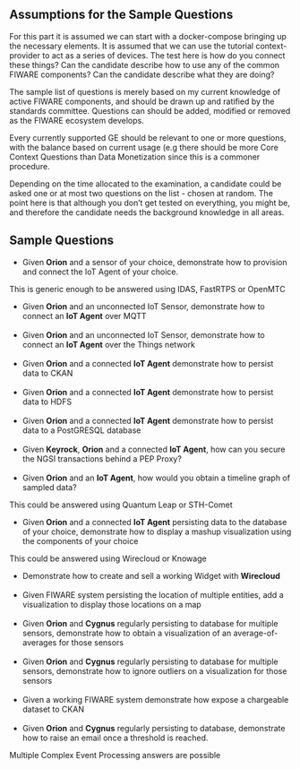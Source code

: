 ## Assumptions for the Sample Questions

For this part it is assumed we can start with a docker-compose bringing up the necessary elements. It is assumed that we
can use the tutorial context-provider to act as a series of devices. The test here is how do you connect these things?
Can the candidate describe how to use any of the common FIWARE components? Can the candidate describe what they are
doing?

The sample list of questions is merely based on my current knowledge of active FIWARE components, and should be drawn up
and ratified by the standards committee. Questions can should be added, modified or removed as the FIWARE ecosystem
develops.

Every currently supported GE should be relevant to one or more questions, with the balance based on current usage (e.g
there should be more Core Context Questions than Data Monetization since this is a commoner procedure.

Depending on the time allocated to the examination, a candidate could be asked one or at most two questions on the
list - chosen at random. The point here is that although you don’t get tested on everything, you might be, and therefore
the candidate needs the background knowledge in all areas.

## Sample Questions

-   Given **Orion** and a sensor of your choice, demonstrate how to provision and connect the IoT Agent of your choice.

This is generic enough to be answered using IDAS, FastRTPS or OpenMTC

-   Given **Orion** and an unconnected IoT Sensor, demonstrate how to connect an **IoT Agent** over MQTT <br/><br/>
-   Given **Orion** and an unconnected IoT Sensor, demonstrate how to connect an **IoT Agent** over the Things network
    <br/><br/>
-   Given **Orion** and a connected **IoT Agent** demonstrate how to persist data to CKAN <br/><br/>
-   Given **Orion** and a connected **IoT Agent** demonstrate how to persist data to HDFS <br/><br/>
-   Given **Orion** and a connected **IoT Agent** demonstrate how to persist data to a PostGRESQL database <br/><br/>
-   Given **Keyrock**, **Orion** and a connected **IoT Agent**, how can you secure the NGSI transactions behind a PEP
    Proxy? <br/><br/>
-   Given **Orion** and an **IoT Agent**, how would you obtain a timeline graph of sampled data?

This could be answered using Quantum Leap or STH-Comet

-   Given **Orion** and a connected **IoT Agent** persisting data to the database of your choice, demonstrate how to
    display a mashup visualization using the components of your choice

This could be answered using Wirecloud or Knowage

-   Demonstrate how to create and sell a working Widget with **Wirecloud** <br/><br/>
-   Given FIWARE system persisting the location of multiple entities, add a visualization to display those locations on
    a map <br/><br/>
-   Given **Orion** and **Cygnus** regularly persisting to database for multiple sensors, demonstrate how to obtain a
    visualization of an average-of-averages for those sensors <br/><br/>
-   Given **Orion** and **Cygnus** regularly persisting to database for multiple sensors, demonstrate how to ignore
    outliers on a visualization for those sensors <br/><br/>
-   Given a working FIWARE system demonstrate how expose a chargeable dataset to CKAN <br/><br/>
-   Given **Orion** and **Cygnus** regularly persisting to database, demonstrate how to raise an email once a threshold
    is reached.

Multiple Complex Event Processing answers are possible
